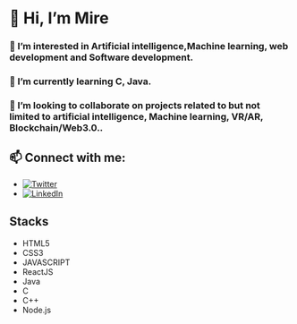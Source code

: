 # 👋 Hi, I’m Mire
### 👀 I’m interested in Artificial intelligence,Machine learning, web development and Software development.
### 🌱 I’m currently learning C, Java.
### 💞️ I’m looking to collaborate on projects related to but not limited to artificial intelligence, Machine learning, VR/AR, Blockchain/Web3.0..
## 📫 Connect with me:
-  [![Twitter](https://img.shields.io/badge/Twitter-1DA1F2?style=for-the-badge&logo=twitter&logoColor=blue)](https://www.twitter.com/not_ifeanyi)
- [![LinkedIn](https://img.shields.io/badge/LinkedIn-0077B5?style=for-the-badge&logo=linkedin&logoColor=blue)](https://linkedin/in/mire-web)
## Stacks
   - HTML5
   - CSS3
   - JAVASCRIPT
   - ReactJS
   - Java
   - C
   - C++
   - Node.js
<!---
Mire-web/Mire-web is a ✨ special ✨ repository because its `README.md` (this file) appears on your GitHub profile.
You can click the Preview link to take a look at your changes.
--->
